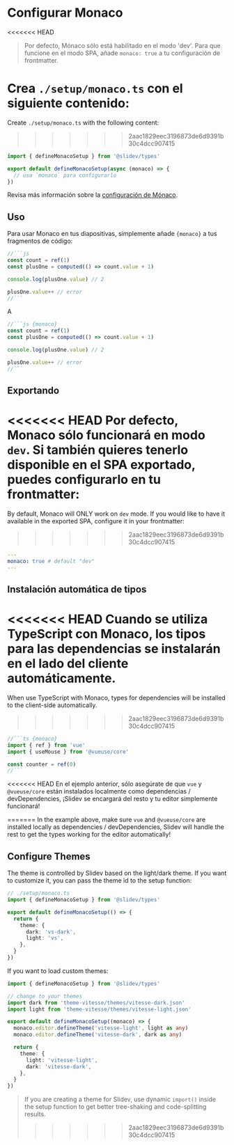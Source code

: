 # Configurar Monaco

<Environment type="client" />

<<<<<<< HEAD
> Por defecto, Mónaco sólo está habilitado en el modo 'dev'. Para que funcione en el modo SPA, añade `monaco: true` a tu configuración de frontmatter.

Crea `./setup/monaco.ts` con el siguiente contenido:
=======
Create `./setup/monaco.ts` with the following content:
>>>>>>> 2aac1829eec3196873de6d9391b30c4dcc907415

```ts
import { defineMonacoSetup } from '@slidev/types'

export default defineMonacoSetup(async (monaco) => {
  // usa `monaco` para configurarlo
})
```

Revisa más información sobre la [configuración de Mónaco](https://github.com/Microsoft/monaco-editor).

## Uso

Para usar Monaco en tus diapositivas, simplemente añade `{monaco}` a tus fragmentos de código:

~~~js
//```js
const count = ref(1)
const plusOne = computed(() => count.value + 1)

console.log(plusOne.value) // 2

plusOne.value++ // error
//```
~~~

A

~~~js
//```js {monaco}
const count = ref(1)
const plusOne = computed(() => count.value + 1)

console.log(plusOne.value) // 2

plusOne.value++ // error
//```
~~~

## Exportando

<<<<<<< HEAD
Por defecto, Monaco sólo funcionará en modo `dev`. Si también quieres tenerlo disponible en el SPA exportado, puedes configurarlo en tu frontmatter:
=======
By default, Monaco will ONLY work on `dev` mode. If you would like to have it available in the exported SPA, configure it in your frontmatter:
>>>>>>> 2aac1829eec3196873de6d9391b30c4dcc907415

```yaml
---
monaco: true # default "dev"
---
```

## Instalación automática de tipos

<<<<<<< HEAD
Cuando se utiliza TypeScript con Monaco, los tipos para las dependencias se instalarán en el lado del cliente automáticamente.
=======
When use TypeScript with Monaco, types for dependencies will be installed to the client-side automatically.
>>>>>>> 2aac1829eec3196873de6d9391b30c4dcc907415

~~~ts
//```ts {monaco}
import { ref } from 'vue'
import { useMouse } from '@vueuse/core'

const counter = ref(0)
//```
~~~

<<<<<<< HEAD
En el ejemplo anterior, sólo asegúrate de que `vue` y `@vueuse/core` están instalados localmente como dependencias / devDependencies, ¡Slidev se encargará del resto y tu editor simplemente funcionará!

=======
In the example above, make sure `vue` and `@vueuse/core` are installed locally as dependencies / devDependencies, Slidev will handle the rest to get the types working for the editor automatically!

## Configure Themes

The theme is controlled by Slidev based on the light/dark theme. If you want to customize it, you can pass the theme id to the setup function:

```ts
// ./setup/monaco.ts
import { defineMonacoSetup } from '@slidev/types'

export default defineMonacoSetup(() => {
  return {
    theme: {
      dark: 'vs-dark',
      light: 'vs',
    },
  }
})
```

If you want to load custom themes:

```ts
import { defineMonacoSetup } from '@slidev/types'

// change to your themes
import dark from 'theme-vitesse/themes/vitesse-dark.json'
import light from 'theme-vitesse/themes/vitesse-light.json'

export default defineMonacoSetup((monaco) => {
  monaco.editor.defineTheme('vitesse-light', light as any)
  monaco.editor.defineTheme('vitesse-dark', dark as any)

  return {
    theme: {
      light: 'vitesse-light',
      dark: 'vitesse-dark',
    },
  }
})
```

> If you are creating a theme for Slidev, use dynamic `import()` inside the setup function to get better tree-shaking and code-splitting results.
>>>>>>> 2aac1829eec3196873de6d9391b30c4dcc907415

